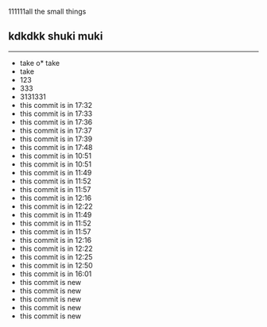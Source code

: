 111111all the small things

kdkdkk
shuki muki
-------
-------
* take 
o* take 
* take 
* 123
* 333
* 3131331
* this commit is in 17:32
* this commit is in 17:33
* this commit is in 17:36
* this commit is in 17:37
* this commit is in 17:39
* this commit is in 17:48
* this commit is in 10:51
* this commit is in 10:51
* this commit is in 11:49
* this commit is in 11:52
* this commit is in 11:57
* this commit is in 12:16
* this commit is in 12:22
* this commit is in 11:49
* this commit is in 11:52
* this commit is in 11:57
* this commit is in 12:16
* this commit is in 12:22
* this commit is in 12:25
* this commit is in 12:50
* this commit is in 16:01
* this commit is new
* this commit is new
* this commit is new
* this commit is new
* this commit is new












